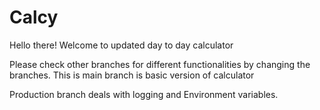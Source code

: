 # Calcy

Hello there! Welcome to updated day to day calculator


Please check other branches for different functionalities by changing the branches. This is main branch is basic version of calculator

Production branch deals with logging and Environment variables.

 
